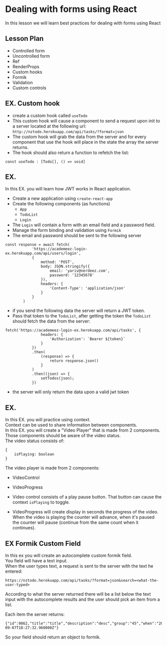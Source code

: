 # Dealing with forms using React

In this lesson we will learn best practices for dealing with forms using React

## Lesson Plan

- Controlled form
- Uncontrolled form
- Ref
- RenderProps
- Custom hooks
- Formik
- Validation
- Custom controls

## EX. Custom hook

- create a custom hook called `useTodo`
- This custom hook will cause a component to send a request upon init to a server located at the following url:  
`http://nztodo.herokuapp.com/api/tasks/?format=json`  
- The custom hook will grab the data from the server and for every component that use the hook will place in the state the array the server returns.  
- The hook should also return a function to refetch the list:

```
const useTodo : [Todo[], () => void]
```

## EX.

In this EX. you will learn how JWT works in React application.
- Create a new application using `create-react-app`
- Create the following components (as functions)
  - `App`
  - `TodoList`
  - `Login`
- The `Login` will contain a form with an email field and a password field.
- Manage the form binding and validation using `Formik`
- The email and password should be sent to the following server

```
const response = await fetch(
			'https://academeez-login-ex.herokuapp.com/api/users/login',
			{
				method: 'POST',
				body: JSON.stringify({
					email: 'yariv@nerdeez.com',
					password: '12345678'
				}),
				headers: {
					'Content-Type': 'application/json'
				}
			}
		)
```
- if you send the following data the server will return a JWT token.
- Pass that token to the `TodoList`, after getting the token the `TodoList` should fetch the data from the server:

```
fetch('https://academeez-login-ex.herokuapp.com/api/tasks', {
				headers: {
					'Authorization': `Bearer ${token}`
				}
			})
			.then(
				(response) => {
					return response.json()
				}
			)
			.then((json) => {
				setTodos(json);
			})
```
- the server will only return the data upon a valid jwt token

## EX.

In this EX. you will practice using context.  
Context can be used to share information between components.  
In this EX. you will create a "Video Player" that is made from 2 components.  
Those components should be aware of the video status.  
The video status consists of:

```
{
	isPlaying: boolean
}
```

The video player is made from 2 components:
- VideoControl
- VideoProgress

- Video control consists of a play pause button. That button can cause the context `isPlaying` to toggle.
- VideoProgress will create display in seconds the progress of the video. When the video is playing the counter will advance, when it's paused the counter will pause (continue from the same count when it continues).

## EX Formik Custom Field

In this ex you will create an autocomplete custom formik field.  
You field will have a text input.  
When the user types text, a request is sent to the server with the text he entered:

```
https://nztodo.herokuapp.com/api/tasks/?format=json&search=<what-the-user-typed>
```

According to what the server returned there will be a list below the text input with the autocomplete results and the user should pick an item from a list.

Each item the server returns:

```
{"id":9862,"title":"title","description":"desc","group":"45","when":"2019-09-07T18:27:32.960000Z"}
```

So your field should return an object to formik.

